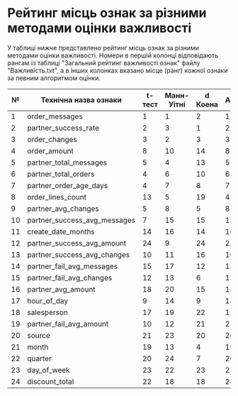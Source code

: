 # Рейтинг місць ознак за різними методами оцінки важливості

У таблиці нижче представлено рейтинг місць ознак за різними методами оцінки важливості. Номери в першій колонці відповідають рангам із таблиці "Загальний рейтинг важливості ознак" файлу "Важливість.txt", а в інших колонках вказано місце (ранг) кожної ознаки за певним алгоритмом оцінки.

| № | Технічна назва ознаки | t-тест | Манн-Уітні | d Коена | AUC | Інформ. цінність | Mutual Information | F-статистика | Кореляція Спірмана | Логіст. регресія | Decision Tree | Random Forest | XGBoost |
|---|----------------------|--------|------------|---------|-----|-------------------|-------------------|--------------|-------------------|------------------|---------------|---------------|---------|
| 1 | order_messages | 1 | 1 | 2 | 1 | 1 | 1 | 1 | 1 | 2 | 1 | 1 | 1 |
| 2 | partner_success_rate | 2 | 3 | 1 | 2 | 3 | 5 | 2 | 2 | 5 | 4 | 7 | 2 |
| 3 | order_changes | 3 | 2 | 3 | 3 | 4 | 6 | 3 | 3 | 7 | 5 | 5 | 5 |
| 4 | order_amount | 8 | 10 | 14 | 8 | 2 | 2 | 9 | 5 | 1 | 3 | 2 | 3 |
| 5 | partner_total_messages | 5 | 4 | 13 | 5 | 7 | 11 | 10 | 4 | 12 | 11 | 15 | 15 |
| 6 | partner_total_orders | 4 | 6 | 10 | 6 | 11 | 10 | 6 | 6 | 10 | 15 | 14 | 8 |
| 7 | partner_order_age_days | 4 | 7 | 8 | 7 | 10 | 9 | 4 | 10 | 22 | 9 | 8 | 11 |
| 8 | order_lines_count | 13 | 5 | 19 | 4 | 5 | 7 | 16 | 7 | 14 | 7 | 6 | 7 |
| 9 | partner_avg_changes | 5 | 8 | 5 | 8 | 15 | 14 | 5 | 8 | 10 | 14 | 10 | 16 |
| 10 | partner_success_avg_messages | 7 | 15 | 15 | 15 | 12 | 4 | 12 | 14 | 9 | 8 | 11 | 10 |
| 11 | create_date_months | 14 | 16 | 14 | 16 | 10 | 8 | 14 | 16 | 16 | 2 | 3 | 4 |
| 12 | partner_success_avg_amount | 24 | 9 | 24 | 23 | 6 | 3 | 24 | 9 | 6 | 6 | 9 | 6 |
| 13 | partner_success_avg_changes | 10 | 11 | 16 | 10 | 8 | 19 | 8 | 11 | 12 | 16 | 17 | 17 |
| 14 | partner_fail_avg_messages | 15 | 17 | 12 | 12 | 14 | 18 | 13 | 15 | 11 | 13 | 16 | 13 |
| 15 | partner_fail_avg_changes | 12 | 13 | 6 | 13 | 9 | 16 | 11 | 17 | 17 | 19 | 13 | 18 |
| 16 | partner_avg_amount | 18 | 20 | 15 | 18 | 22 | 13 | 15 | 18 | 17 | 10 | 20 | 22 |
| 17 | hour_of_day | 9 | 14 | 9 | 14 | 19 | 20 | 17 | 13 | 13 | 12 | 12 | 20 |
| 18 | salesperson | 17 | 19 | 22 | 17 | 18 | 22 | 21 | 17 | 19 | 18 | 21 | 19 |
| 19 | partner_fail_avg_amount | 10 | 12 | 21 | 21 | 23 | 15 | 22 | 20 | 4 | 17 | 18 | 21 |
| 20 | source | 21 | 23 | 20 | 20 | 20 | 21 | 20 | 19 | 15 | 22 | 19 | 14 |
| 21 | month | 19 | 13 | 4 | 19 | 21 | 17 | 19 | 18 | 18 | 20 | 18 | 12 |
| 22 | quarter | 20 | 24 | 7 | 20 | 16 | 12 | 13 | 20 | 20 | 23 | 22 | 9 |
| 23 | day_of_week | 23 | 22 | 23 | 22 | 17 | 23 | 18 | 24 | 24 | 21 | 23 | 23 |
| 24 | discount_total | 22 | 18 | 18 | 24 | 24 | 24 | 23 | 23 | 23 | 24 | 24 | 24 |
